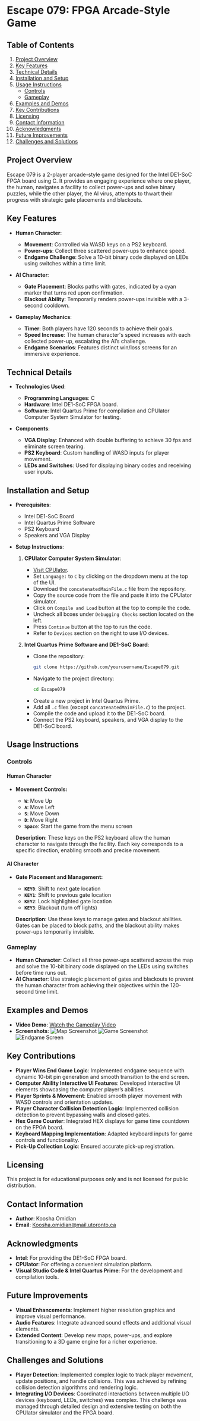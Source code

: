 # Escape 079: FPGA Arcade-Style Game

## Table of Contents
1. [Project Overview](#project-overview)
2. [Key Features](#key-features)
3. [Technical Details](#technical-details)
4. [Installation and Setup](#installation-and-setup)
5. [Usage Instructions](#usage-instructions)
   - [Controls](#controls)
   - [Gameplay](#gameplay)
6. [Examples and Demos](#examples-and-demos)
7. [Key Contributions](#key-contributions)
8. [Licensing](#licensing)
9. [Contact Information](#contact-information)
10. [Acknowledgments](#acknowledgments)
11. [Future Improvements](#future-improvements)
12. [Challenges and Solutions](#challenges-and-solutions)



## Project Overview
Escape 079 is a 2-player arcade-style game designed for the Intel DE1-SoC FPGA board using C. It provides an engaging experience where one player, the human, navigates a facility to collect power-ups and solve binary puzzles, while the other player, the AI virus, attempts to thwart their progress with strategic gate placements and blackouts.



## Key Features

- **Human Character**:
  - **Movement**: Controlled via WASD keys on a PS2 keyboard.
  - **Power-ups**: Collect three scattered power-ups to enhance speed.
  - **Endgame Challenge**: Solve a 10-bit binary code displayed on LEDs using switches within a time limit.

- **AI Character**:
  - **Gate Placement**: Blocks paths with gates, indicated by a cyan marker that turns red upon confirmation.
  - **Blackout Ability**: Temporarily renders power-ups invisible with a 3-second cooldown.

- **Gameplay Mechanics**:
  - **Timer**: Both players have 120 seconds to achieve their goals.
  - **Speed Increase**: The human character's speed increases with each collected power-up, escalating the AI’s challenge.
  - **Endgame Scenarios**: Features distinct win/loss screens for an immersive experience.



## Technical Details

- **Technologies Used**:
  - **Programming Languages**: C
  - **Hardware**: Intel DE1-SoC FPGA board.
  - **Software**: Intel Quartus Prime for compilation and CPUlator Computer System Simulator for testing.

- **Components**:
  - **VGA Display**: Enhanced with double buffering to achieve 30 fps and eliminate screen tearing.
  - **PS2 Keyboard**: Custom handling of WASD inputs for player movement.
  - **LEDs and Switches**: Used for displaying binary codes and receiving user inputs.



## Installation and Setup

- **Prerequisites**:
  - Intel DE1-SoC Board
  - Intel Quartus Prime Software
  - PS2 Keyboard
  - Speakers and VGA Display

- **Setup Instructions**:
  1. **CPUlator Computer System Simulator**:
     - [Visit CPUlator](https://cpulator.01xz.net/?sys=nios-de1soc).
     - Set `Language:` to `C` by clicking on the dropdown menu at the top of the UI.
     - Download the `concatenatedMainFile.c` file from the repository.
     - Copy the source code from the file and paste it into the CPUlator simulator.
     - Click on `Compile and Load` button at the top to compile the code.
     - Uncheck all boxes under `Debugging Checks` section located on the left.
     - Press `Continue` button at the top to run the code.
     - Refer to `Devices` section on the right to use I/O devices.

  2. **Intel Quartus Prime Software and DE1-SoC Board**:
     - Clone the repository:
       ```bash
       git clone https://github.com/yourusername/Escape079.git
       ```
     - Navigate to the project directory:
       ```bash
       cd Escape079
       ```
     - Create a new project in Intel Quartus Prime.
     - Add all `.c` files (except `concatenatedMainFile.c`) to the project.
     - Compile the code and upload it to the DE1-SoC board.
     - Connect the PS2 keyboard, speakers, and VGA display to the DE1-SoC board.



## Usage Instructions

### Controls

#### Human Character
- **Movement Controls:**
  - **`W`**: Move Up
  - **`A`**: Move Left
  - **`S`**: Move Down
  - **`D`**: Move Right
  - **`Space`**: Start the game from the menu screen

  **Description**: These keys on the PS2 keyboard allow the human character to navigate through the facility. Each key corresponds to a specific direction, enabling smooth and precise movement.

#### AI Character
- **Gate Placement and Management:**
  - **`KEY0`**: Shift to next gate location
  - **`KEY1`**: Shift to previous gate location
  - **`KEY2`**: Lock highlighted gate location
  - **`KEY3`**: Blackout (turn off lights)

  **Description**: Use these keys to manage gates and blackout abilities. Gates can be placed to block paths, and the blackout ability makes power-ups temporarily invisible.

### Gameplay
- **Human Character**: Collect all three power-ups scattered across the map and solve the 10-bit binary code displayed on the LEDs using switches before time runs out.
- **AI Character**: Use strategic placement of gates and blackouts to prevent the human character from achieving their objectives within the 120-second time limit.



## Examples and Demos

- **Video Demo**: [Watch the Gameplay Video](https://youtu.be/SSyPJ6sB0Eg)
- **Screenshots**:
   ![Map Screenshot](https://github.com/KooshaOm/Escape079/blob/main/media/map.jpg?raw=true)
   ![Game Screenshot](https://github.com/KooshaOm/Escape079/blob/main/media/computer_wins_endscreen.jpg?raw=true)
   ![Endgame Screen](https://github.com/KooshaOm/Escape079/blob/main/media/player_wins_endscreen.jpg?raw=true)



## Key Contributions

- **Player Wins End Game Logic**: Implemented endgame sequence with dynamic 10-bit pin generation and smooth transition to the end screen.
- **Computer Ability Interactive UI Features**: Developed interactive UI elements showcasing the computer player’s abilities.
- **Player Sprints & Movement**: Enabled smooth player movement with WASD controls and orientation updates.
- **Player Character Collision Detection Logic**: Implemented collision detection to prevent bypassing walls and closed gates.
- **Hex Game Counter**: Integrated HEX displays for game time countdown on the FPGA board.
- **Keyboard Mapping Implementation**: Adapted keyboard inputs for game controls and functionality.
- **Pick-Up Collection Logic**: Ensured accurate pick-up registration.



## Licensing
This project is for educational purposes only and is not licensed for public distribution.



## Contact Information

- **Author**: Koosha Omidian
- **Email**: Koosha.omidian@mail.utoronto.ca



## Acknowledgments

- **Intel**: For providing the DE1-SoC FPGA board.
- **CPUlator**: For offering a convenient simulation platform.
- **Visual Studio Code & Intel Quartus Prime**: For the development and compilation tools.



## Future Improvements

- **Visual Enhancements**: Implement higher resolution graphics and improve visual performance.
- **Audio Features**: Integrate advanced sound effects and additional visual elements.
- **Extended Content**: Develop new maps, power-ups, and explore transitioning to a 3D game engine for a richer experience.



## Challenges and Solutions

- **Player Detection**: Implemented complex logic to track player movement, update positions, and handle collisions. This was achieved by refining collision detection algorithms and rendering logic.
- **Integrating I/O Devices**: Coordinated interactions between multiple I/O devices (keyboard, LEDs, switches) was complex. This challenge was managed through detailed design and extensive testing on both the CPUlator simulator and the FPGA board.
